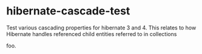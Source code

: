hibernate-cascade-test
======================

Test various cascading properties for hibernate 3 and 4. This relates to how Hibernate handles referenced child entities referred to in collections

foo.
